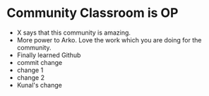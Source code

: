 # Community Classroom is OP

- X says that this community is amazing.
- More power to Arko. Love the work which you are doing for the community.
- Finally learned Github
- commit change
- change 1
- change 2
- Kunal's change
